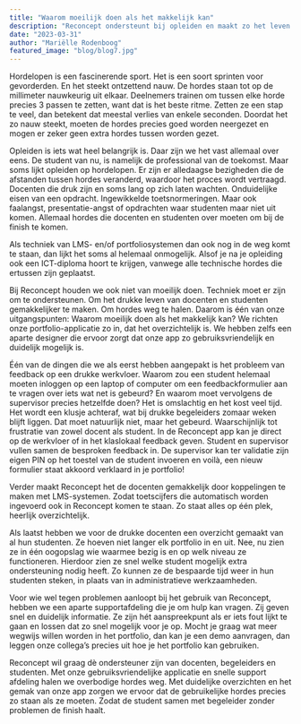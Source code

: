 ```yaml
---
title: "Waarom moeilijk doen als het makkelijk kan"
description: "Reconcept ondersteunt bij opleiden en maakt zo het leven van student en docent in het hoger onderwijs makkelijker."
date: "2023-03-31"
author: "Mariëlle Rodenboog"
featured_image: "blog/blog7.jpg"
---
```


Hordelopen is een fascinerende sport. Het is een soort sprinten voor gevorderden. En het steekt ontzettend nauw. De hordes staan tot op de millimeter nauwkeurig uit elkaar. Deelnemers trainen om tussen elke horde precies 3 passen te zetten, want dat is het beste ritme. Zetten ze een stap te veel, dan betekent dat meestal verlies van enkele seconden. Doordat het zo nauw steekt, moeten de hordes precies goed worden neergezet en mogen er zeker geen extra hordes tussen worden gezet.

Opleiden is iets wat heel belangrijk is. Daar zijn we het vast allemaal over eens. De student van nu, is namelijk de professional van de toekomst. Maar soms lijkt opleiden op hordelopen. Er zijn er alledaagse bezigheden die de afstanden tussen hordes veranderd, waardoor het proces wordt vertraagd. Docenten die druk zijn en soms lang op zich laten wachten. Onduidelijke eisen van een opdracht. Ingewikkelde toetsnormeringen. Maar ook faalangst, presentatie-angst of opdrachten waar studenten maar niet uit komen. Allemaal hordes die docenten en studenten over moeten om bij de finish te komen.

Als techniek van LMS- en/of portfoliosystemen dan ook nog in de weg komt te staan, dan lijkt het soms al helemaal onmogelijk. Alsof je na je opleiding ook een ICT-diploma hoort te krijgen, vanwege alle technische hordes die ertussen zijn geplaatst.

Bij Reconcept houden we ook niet van moeilijk doen. Techniek moet er zijn om te ondersteunen. Om het drukke leven van docenten en studenten gemakkelijker te maken. Om hordes weg te halen. Daarom is één van onze uitgangspunten: Waarom moeilijk doen als het makkelijk kan? We richten onze portfolio-applicatie zo in, dat het overzichtelijk is. We hebben zelfs een aparte designer die ervoor zorgt dat onze app zo gebruiksvriendelijk en duidelijk mogelijk is. 
 
Één van de dingen die we als eerst hebben aangepakt is het probleem van feedback op een drukke werkvloer. Waarom zou een student helemaal moeten inloggen op een laptop of computer om een feedbackformulier aan te vragen over iets wat net is gebeurd? En waarom moet vervolgens de supervisor precies hetzelfde doen? Het is omslachtig en het kost veel tijd. Het wordt een klusje achteraf, wat bij drukke begeleiders zomaar weken blijft liggen. Dat moet natuurlijk niet, maar het gebeurd. Waarschijnlijk tot frustratie van zowel docent als student. In de Reconcept app kan je direct op de werkvloer of in het klaslokaal feedback geven. Student en supervisor vullen samen de besproken feedback in. De supervisor kan ter validatie zijn eigen PIN op het toestel van de student invoeren en voilà, een nieuw formulier staat akkoord verklaard in je portfolio! 

Verder maakt Reconcept het de docenten gemakkelijk door koppelingen te maken met LMS-systemen. Zodat toetscijfers die automatisch worden ingevoerd ook in Reconcept komen te staan. Zo staat alles op één plek, heerlijk overzichtelijk. 

Als laatst hebben we voor de drukke docenten een overzicht gemaakt van al hun studenten. Ze hoeven niet langer elk portfolio in en uit. Nee, nu zien ze in één oogopslag wie waarmee bezig is en op welk niveau ze functioneren. Hierdoor zien ze snel welke student mogelijk extra ondersteuning nodig heeft. Zo kunnen ze de bespaarde tijd weer in hun studenten steken, in plaats van in administratieve werkzaamheden.

Voor wie wel tegen problemen aanloopt bij het gebruik van Reconcept, hebben we een aparte supportafdeling die je om hulp kan vragen. Zij geven snel en duidelijk informatie. Ze zijn hét aanspreekpunt als er iets fout lijkt te gaan en lossen dat zo snel mogelijk voor je op. Mocht je graag wat meer wegwijs willen worden in het portfolio, dan kan je een demo aanvragen, dan leggen onze collega’s precies uit hoe je het portfolio kan gebruiken. 

Reconcept wil graag dè ondersteuner zijn van docenten, begeleiders en studenten. Met onze gebruiksvriendelijke applicatie en snelle support afdeling halen we overbodige hordes weg. Met duidelijke overzichten en het gemak van onze app zorgen we ervoor dat de gebruikelijke hordes precies zo staan als ze moeten. Zodat de student samen met begeleider zonder problemen de finish haalt.

